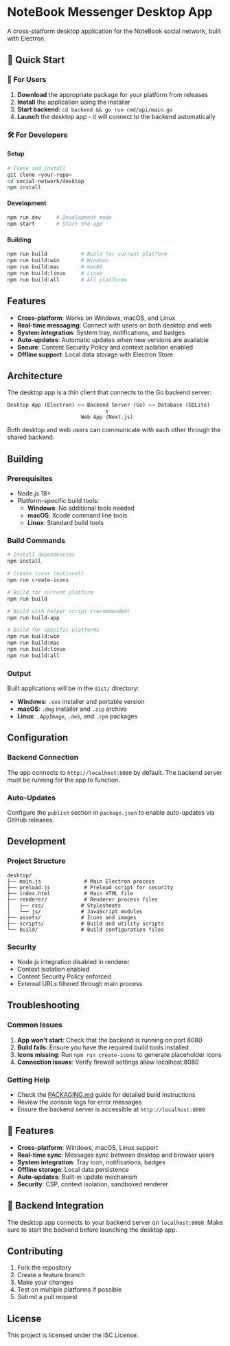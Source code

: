 # NoteBook Messenger Desktop App

A cross-platform desktop application for the NoteBook social network, built with Electron.

## 🚀 Quick Start

### 👥 For Users

1. **Download** the appropriate package for your platform from releases
2. **Install** the application using the installer
3. **Start backend**: `cd backend && go run cmd/api/main.go`
4. **Launch** the desktop app - it will connect to the backend automatically

### 🛠️ For Developers

#### Setup
```bash
# Clone and install
git clone <your-repo>
cd social-network/desktop
npm install
```

#### Development
```bash
npm run dev     # Development mode
npm start       # Start the app
```

#### Building
```bash
npm run build           # Build for current platform
npm run build:win       # Windows
npm run build:mac       # macOS
npm run build:linux     # Linux
npm run build:all       # All platforms
```

## Features

- **Cross-platform**: Works on Windows, macOS, and Linux
- **Real-time messaging**: Connect with users on both desktop and web
- **System integration**: System tray, notifications, and badges
- **Auto-updates**: Automatic updates when new versions are available
- **Secure**: Content Security Policy and context isolation enabled
- **Offline support**: Local data storage with Electron Store

## Architecture

The desktop app is a thin client that connects to the Go backend server:

```
Desktop App (Electron) ←→ Backend Server (Go) ←→ Database (SQLite)
                                ↕
                        Web App (Next.js)
```

Both desktop and web users can communicate with each other through the shared backend.

## Building

### Prerequisites

- Node.js 18+
- Platform-specific build tools:
  - **Windows**: No additional tools needed
  - **macOS**: Xcode command line tools
  - **Linux**: Standard build tools

### Build Commands

```bash
# Install dependencies
npm install

# Create icons (optional)
npm run create-icons

# Build for current platform
npm run build

# Build with helper script (recommended)
npm run build-app

# Build for specific platforms
npm run build:win
npm run build:mac
npm run build:linux
npm run build:all
```

### Output

Built applications will be in the `dist/` directory:

- **Windows**: `.exe` installer and portable version
- **macOS**: `.dmg` installer and `.zip` archive
- **Linux**: `.AppImage`, `.deb`, and `.rpm` packages

## Configuration

### Backend Connection

The app connects to `http://localhost:8080` by default. The backend server must be running for the app to function.

### Auto-Updates

Configure the `publish` section in `package.json` to enable auto-updates via GitHub releases.

## Development

### Project Structure

```
desktop/
├── main.js              # Main Electron process
├── preload.js           # Preload script for security
├── index.html           # Main HTML file
├── renderer/            # Renderer process files
│   ├── css/            # Stylesheets
│   └── js/             # JavaScript modules
├── assets/             # Icons and images
├── scripts/            # Build and utility scripts
└── build/              # Build configuration files
```

### Security

- Node.js integration disabled in renderer
- Context isolation enabled
- Content Security Policy enforced
- External URLs filtered through main process

## Troubleshooting

### Common Issues

1. **App won't start**: Check that the backend is running on port 8080
2. **Build fails**: Ensure you have the required build tools installed
3. **Icons missing**: Run `npm run create-icons` to generate placeholder icons
4. **Connection issues**: Verify firewall settings allow localhost:8080

### Getting Help

- Check the [PACKAGING.md](PACKAGING.md) guide for detailed build instructions
- Review the console logs for error messages
- Ensure the backend server is accessible at `http://localhost:8080`

## 🌟 Features

- **Cross-platform**: Windows, macOS, Linux support
- **Real-time sync**: Messages sync between desktop and browser users
- **System integration**: Tray icon, notifications, badges
- **Offline storage**: Local data persistence
- **Auto-updates**: Built-in update mechanism
- **Security**: CSP, context isolation, sandboxed renderer

## 🎯 Backend Integration

The desktop app connects to your backend server on `localhost:8080`. Make sure to start the backend before launching the desktop app.

## Contributing

1. Fork the repository
2. Create a feature branch
3. Make your changes
4. Test on multiple platforms if possible
5. Submit a pull request

## License

This project is licensed under the ISC License.
